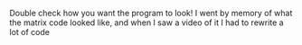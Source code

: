 Double check how you want the program to look! I went by memory of what the matrix code looked like, and when I saw a video of it I had to rewrite a lot of code
